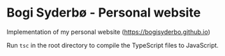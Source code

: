 # Bogi Syderbø - Personal website

Implementation of my personal website (https://bogisyderbo.github.io)

Run `tsc` in the root directory to compile the TypeScript files to JavaScript.
